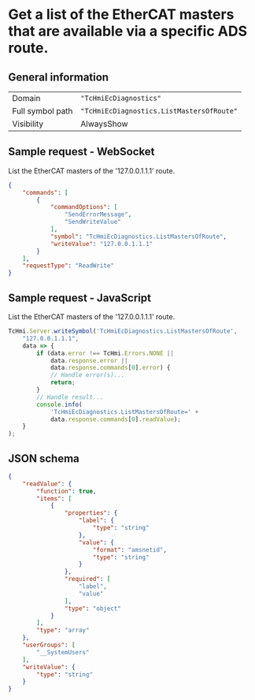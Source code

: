 # Get a list of the EtherCAT masters that are available via a specific ADS route.

## General information

|  |  |
| - | - |
| Domain | `"TcHmiEcDiagnostics"` |
| Full symbol path | `"TcHmiEcDiagnostics.ListMastersOfRoute"` |
| Visibility | AlwaysShow |

## Sample request - WebSocket

List the EtherCAT masters of the '127.0.0.1.1.1' route.
```json
{
    "commands": [
        {
            "commandOptions": [
                "SendErrorMessage",
                "SendWriteValue"
            ],
            "symbol": "TcHmiEcDiagnostics.ListMastersOfRoute",
            "writeValue": "127.0.0.1.1.1"
        }
    ],
    "requestType": "ReadWrite"
}
```

## Sample request - JavaScript

List the EtherCAT masters of the '127.0.0.1.1.1' route.
```javascript
TcHmi.Server.writeSymbol('TcHmiEcDiagnostics.ListMastersOfRoute',
    "127.0.0.1.1.1",
    data => {
        if (data.error !== TcHmi.Errors.NONE ||
            data.response.error ||
            data.response.commands[0].error) {
            // Handle error(s)...
            return;
        }
        // Handle result...
        console.info(
            'TcHmiEcDiagnostics.ListMastersOfRoute=' +
            data.response.commands[0].readValue);
    }
);
```

## JSON schema

```json
{
    "readValue": {
        "function": true,
        "items": [
            {
                "properties": {
                    "label": {
                        "type": "string"
                    },
                    "value": {
                        "format": "amsnetid",
                        "type": "string"
                    }
                },
                "required": [
                    "label",
                    "value"
                ],
                "type": "object"
            }
        ],
        "type": "array"
    },
    "userGroups": [
        "__SystemUsers"
    ],
    "writeValue": {
        "type": "string"
    }
}
```
